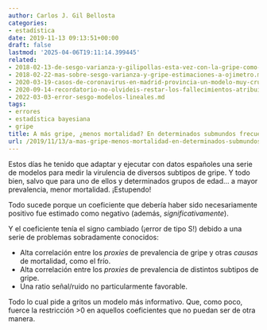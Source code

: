 ```yaml
---
author: Carlos J. Gil Bellosta
categories:
- estadística
date: 2019-11-13 09:13:51+00:00
draft: false
lastmod: '2025-04-06T19:11:14.399445'
related:
- 2018-02-13-de-sesgo-varianza-y-gilipollas-esta-vez-con-la-gripe-como-excusa.md
- 2018-02-22-mas-sobre-sesgo-varianza-y-gripe-estimaciones-a-ojimetro.md
- 2020-03-19-casos-de-coronavirus-en-madrid-provincia-un-modelo-muy-crudo-basado-en-la-mortalidad.md
- 2020-09-14-recordatorio-no-olvideis-restar-los-fallecimientos-atribuibles-al-calor-en-la-estimacion-del-efecto-de-la-segunda-ola.md
- 2022-03-03-error-sesgo-modelos-lineales.md
tags:
- errores
- estadística bayesiana
- gripe
title: A más gripe, ¿menos mortalidad? En determinados submundos frecuentistas, sí
url: /2019/11/13/a-mas-gripe-menos-mortalidad-en-determinados-submundos-frecuentistas-si/
---
```


Estos días he tenido que adaptar y ejecutar con datos españoles una serie de modelos para medir la virulencia de diversos subtipos de gripe. Y todo bien, salvo que para uno de ellos y determinados grupos de edad... a mayor prevalencia, menor mortalidad. ¡Estupendo!

Todo sucede porque un coeficiente que debería haber sido necesariamente positivo fue estimado como negativo (además, _significativamente_).

Y el coeficiente tenía el signo cambiado (¡error de tipo S!) debido a una serie de problemas sobradamente conocidos:

* Alta correlación entre los _proxies_ de prevalencia de gripe y otras _causas_ de mortalidad, como el frío.
* Alta correlación entre los _proxies_ de prevalencia de distintos subtipos de gripe.
* Una ratio señal/ruido no particularmente favorable.

Todo lo cual pide a gritos un modelo más informativo. Que, como poco, fuerce la restricción >0 en aquellos coeficientes que no puedan ser de otra manera.